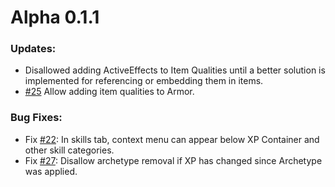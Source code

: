 # Alpha 0.1.1
### Updates:
- Disallowed adding ActiveEffects to Item Qualities until a better solution is implemented for referencing or embedding them in items.
- [#25](https://github.com/Mezryss/FVTT-Genesys/issues/25) Allow adding item qualities to Armor.
### Bug Fixes:
- Fix [#22](https://github.com/Mezryss/FVTT-Genesys/issues/22): In skills tab, context menu can appear below XP Container and other skill categories.
- Fix [#27](https://github.com/Mezryss/FVTT-Genesys/issues/27): Disallow archetype removal if XP has changed since Archetype was applied.
